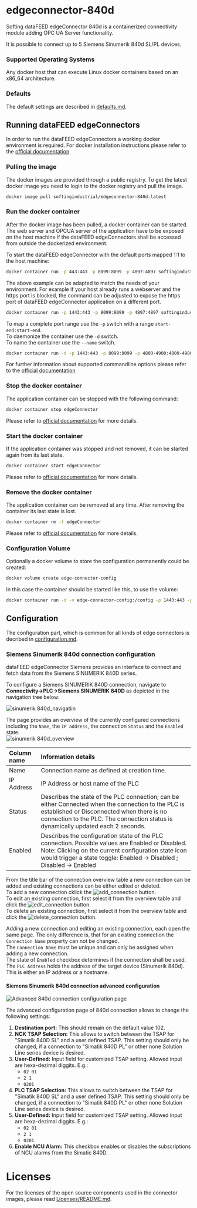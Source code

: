 # edgeconnector-840d

Softing dataFEED edgeConnector 840d is a containerized connectivity module adding OPC UA Server functionality.

It is possible to connect up to 5 Siemens Sinumerik 840d SL/PL devices.

### Supported Operating Systems

Any docker host that can execute Linux docker containers based on an x86_64 architecture.

### Defaults

The default settings are described in [defaults.md](../common/defaults.md).

## Running dataFEED edgeConnectors

In order to run the dataFEED edgeConnectors a working docker environment is required.
For docker installation instructions please refer to the [official documentation](https://docs.docker.com/install/)

### Pulling the image

The docker images are provided through a public registry.
To get the latest docker image you need to login to the docker registry and pull the image.
```bash
docker image pull softingindustrial/edgeconnector-840d:latest
```

### Run the docker container

After the docker image has been pulled, a docker container can be started.
The web server and OPCUA server of the application have to be exposed on the host machine if the dataFEED edgeConnectors shall be accessed from outside the dockerized environment.

To start the dataFEED edgeConnector with the default ports mapped 1:1 to the host machine:
```bash
docker container run -p 443:443 -p 8099:8099 -p 4897:4897 softingindustrial/edgeconnector-840d
```  
The above example can be adapted to match the needs of your environment. For example if your host already runs a webserver and the https port is blocked, the command can be adjusted to expose the https port of dataFEED edgeConnector application on a different port.

```bash
docker container run -p 1443:443 -p 8099:8099 -p 4897:4897 softingindustrial/edgeconnector-840d
```  
To map a complete port range use the `-p` switch with a range `start-end:start-end`.  
To daemonize the container use the `-d` switch.  
To name the container use the `--name` switch.  
```bash
docker container run -d -p 1443:443 -p 8099:8099 -p 4800-4900:4800-4900 --name edgeConnector softingindustrial/edgeconnector-840d
```  
For further information about supported commandline options please refer to the [official documentation](https://docs.docker.com/engine/reference/commandline/run/)

### Stop the docker container

The application container can be stopped with the following command:
```bash
docker container stop edgeConnector
```  
Please refer to [official documentation](https://docs.docker.com/engine/reference/commandline/container_stop/) for more details.

### Start the docker container
If the application container was stopped and not removed, it can be started again from its last state.
```bash
docker container start edgeConnector
```  
Please refer to [official documentation](https://docs.docker.com/engine/reference/commandline/container_start/) for more details.


### Remove the docker container

The application container can be removed at any time. After removing the container its last state is lost.
```bash
docker container rm -f edgeConnector
```  
Please refer to [official documentation](https://docs.docker.com/engine/reference/commandline/container_rm/) for more details.

### Configuration Volume

Optionally a docker volume to store the configuration permanently could be created:

```bash
docker volume create edge-connector-config
```

In this case the container should be started like this, to use the volume:

```bash
docker container run -d -v edge-connector-config:/config -p 1443:443 -p 8099:8099 -p 4800-4900:4800-4900 --name edgeConnector softingindustrial/edgeconnector-840d
```

## Configuration

The configuration part, which is common for all kinds of edge connectors is decribed in [configuration.md](../common/configuration.md).

### Siemens Sinumerik 840d connection configuration

dataFEED edgeConnector Siemens provides an interface to connect and
fetch data from the Siemens SINUMERIK 840D series.

To configure a Siemens SINUMERIK 840D connection, navigate to
**Connectivity-\>PLC-\>Siemens SINUMERIK 840D** as depicted in the
navigation tree below:

![sinumerik 840d_navigatiin](../documentation_pics/image154.png)  

 The page provides an overview of the currently configured connections including the `Name`, the `IP address`, the connection `Status` and the `Enabled` state.  
![sinumerik 840d_overview](../documentation_pics/image155.png)  


| Column name | Information details |
| :-- | :-- |
| Name | Connection name as defined at creation time. |
| IP Address | IP Address or host name of the PLC |
| Status | Describes the state of the PLC connection; can be either Connected when the connection to the PLC is established or Disconnected when there is no connection to the PLC. The connection status is dynamically updated each 2 seconds. |
| Enabled | Describes the configuration state of the PLC connection. Possible values are Enabled or Disabled. Note: Clicking on the current configuration state icon would trigger a state toggle: Enabled -> Disabled ; Disabled -> Enabled |  


From the title bar of the connection overview table a new connection can be added and existing connections can be either edited or deleted.  
To add a new connection cklick the ![add_connection](../documentation_pics/add_connection.png) button.  
To edit an existing connection, first select it from the overview table and click the ![edit_connection](../documentation_pics/edit_connection.png) button.  
To delete an existing connection, first select it from the overview table and click the ![delete_connection](../documentation_pics/delete_connection.png) button.  

Adding a new connection and editing an existing connection, each open the same page. The only difference is, that for an existing connection the `Connection Name` property can not be changed.  
The `Connection Name` must be unique and can only be assigned when adding a new connection.  
The state of `Enabled` checkbox determines if the connection shall be used.  
The `PLC Address` holds the address of the target device (Sinumerik 840d). This is either an IP address or a hostname.  

#### Siemens Sinumerik 840d connection advanced configuration

![Advanced 840d connection configuration page](../documentation_pics/s480d-advanced-settings.png)

The advanced configuration page of 840d connection allows to change the following settings:

  1. **Destination port:** This should remain on the default value 102.
  2. **NCK TSAP Selection:** This allows to switch between the TSAP for "Simatik 840D SL" and a user defined TSAP.
      This setting should only be changed, if a connection to "Simatik 840D PL" or other none Solution Line series device
	  is desired.
  3. **User-Defined:** Input field for customized TSAP setting. Allowed input are hexa-dezimal diggits. E.g.:
     - `02 01`
	 - `2 1`
	 - `0201`
  4. **PLC TSAP Selection:** This allows to switch between the TSAP for "Simatik 840D SL" and a user defined TSAP.
      This setting should only be changed, if a connection to "Simatik 840D PL" or other none Solution Line series device
	  is desired.
  5. **User-Defined:** Input field for customized TSAP setting. Allowed input are hexa-dezimal diggits. E.g.:
     - `02 01`
	 - `2 1`
	 - `0201`
  6. **Enable NCU Alarm:** This checkbox enables or disables the subscriptions of NCU alarms from the Simatic 840D.

# Licenses

For the licenses of the open source components used in the connector images, please read [Licenses/README.md](../Licenses/README.md).
